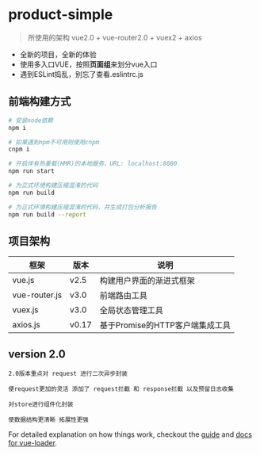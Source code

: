 # product-simple

> 所使用的架构
> vue2.0 + vue-router2.0 + vuex2 + axios

* 全新的项目，全新的体验
* 使用多入口VUE，按照**页面组**来划分vue入口
* 遇到ESLint捣乱，别忘了查看.eslintrc.js

## 前端构建方式

``` bash
# 安装node依赖
npm i

# 如果遇到npm不可用则使用cnpm
cnpm i

# 开启伴有热重载(HMR)的本地服务，URL: localhost:8080
npm run start

# 为正式环境构建压缩混淆的代码
npm run build

# 为正式环境构建压缩混淆的代码，并生成打包分析报告
npm run build --report
```

## 项目架构

| 框架 | 版本 | 说明 |
| ---- | ---- | ---- |
| vue.js | v2.5 | 构建用户界面的渐进式框架 |
| vue-router.js | v3.0 | 前端路由工具 |
| vuex.js | v3.0 | 全局状态管理工具 |
| axios.js | v0.17 | 基于Promise的HTTP客户端集成工具 |

## version 2.0
	
	2.0版本重点对 request 进行二次异步封装

	使request更加的灵活 添加了 request拦截 和 response拦截 以及预留日志收集

	对store进行组件化封装

	使数据结构更清晰 拓展性更强

For detailed explanation on how things work, checkout the [guide](http://vuejs-templates.github.io/webpack/) and [docs for vue-loader](http://vuejs.github.io/vue-loader).
